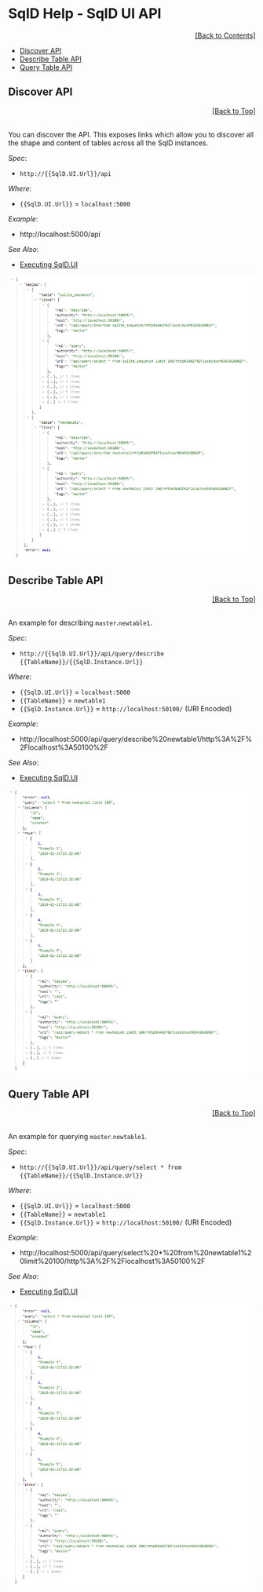 ﻿# SqlD Help - SqlD UI API

<div align="right">
	<a href="https://github.com/RealOrko/sql-d/blob/master/docs/_.md#sqld-help---contents">[Back to Contents]</a>
</div>

  * [Discover API](#discover-api)
  * [Describe Table API](#describe-table-api)
  * [Query Table API](#query-table-api)
  

## Discover API

<div align="right">
	<a href="#sqld-help---sqld-ui-api">[Back to Top]</a>
</div>
<br/>

You can discover the API. This exposes links which allow you to discover all the shape and content of tables across all the SqlD instances.

*Spec*:

 - `http://{{SqlD.UI.Url}}/api`

*Where*:

 - `{{SqlD.UI.Url}}` = `localhost:5000`

*Example*:

 - http://localhost:5000/api

 *See Also*:

  - [Executing SqlD.UI](https://github.com/RealOrko/sql-d/blob/master/docs/executing.md#sqldui)

![API - Root](https://github.com/RealOrko/sql-d/blob/master/docs/images/sqld.ui/api/api-root.png)

## Describe Table API

<div align="right">
	<a href="#sqld-help---sqld-ui-api">[Back to Top]</a>
</div>
<br/>

An example for describing `master`.`newtable1`.

*Spec*:

 - `http://{{SqlD.UI.Url}}/api/query/describe {{TableName}}/{{SqlD.Instance.Url}}`

*Where*:

 - `{{SqlD.UI.Url}}` = `localhost:5000`
 - `{{TableName}}` = `newtable1`
 - `{{SqlD.Instance.Url}}` = `http://localhost:50100/` (URI Encoded)

*Example*:

 - http://localhost:5000/api/query/describe%20newtable1/http%3A%2F%2Flocalhost%3A50100%2F

 *See Also*:

  - [Executing SqlD.UI](https://github.com/RealOrko/sql-d/blob/master/docs/executing.md#sqldui)

![API - Query](https://github.com/RealOrko/sql-d/blob/master/docs/images/sqld.ui/api/api-query.png)

## Query Table API

<div align="right">
	<a href="#sqld-help---sqld-ui-api">[Back to Top]</a>
</div>
<br/>

An example for querying `master`.`newtable1`. 

*Spec*:

 - `http://{{SqlD.UI.Url}}/api/query/select * from {{TableName}}/{{SqlD.Instance.Url}}`

*Where*:

 - `{{SqlD.UI.Url}}` = `localhost:5000`
 - `{{TableName}}` = `newtable1`
 - `{{SqlD.Instance.Url}}` = `http://localhost:50100/` (URI Encoded)

*Example*:

 - http://localhost:5000/api/query/select%20*%20from%20newtable1%20limit%20100/http%3A%2F%2Flocalhost%3A50100%2F

 *See Also*:

  - [Executing SqlD.UI](https://github.com/RealOrko/sql-d/blob/master/docs/executing.md#sqldui)

![API - Query](https://github.com/RealOrko/sql-d/blob/master/docs/images/sqld.ui/api/api-query.png)
